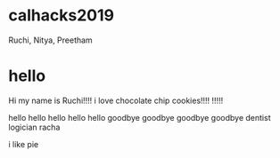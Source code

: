 # calhacks2019
Ruchi, Nitya, Preetham 

hello
=======
Hi my name is Ruchi!!!!
i love chocolate chip cookies!!!!
!!!!!

hello hello hello hello hello
goodbye goodbye goodbye goodbye
dentist logician racha

i like pie
